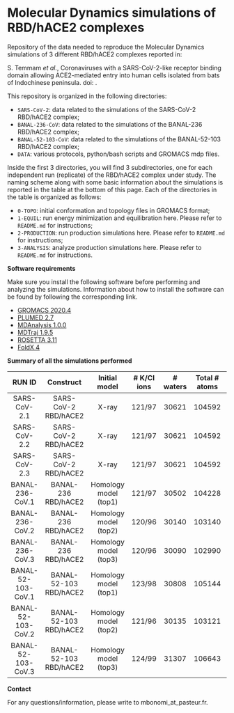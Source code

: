 # Molecular Dynamics simulations of RBD/hACE2 complexes 
Repository of the data needed to reproduce the Molecular Dynamics simulations of 3 different RBD/hACE2 complexes reported in:

S. Temmam *et al.*, Coronaviruses with a SARS-CoV-2-like receptor binding domain allowing ACE2-mediated entry into human cells isolated from bats of Indochinese peninsula. doi: .


This repository is organized in the following directories:
* `SARS-CoV-2`: data related to the simulations of the SARS-CoV-2 RBD/hACE2 complex;
* `BANAL-236-CoV`: data related to the simulations of the BANAL-236 RBD/hACE2 complex;
* `BANAL-52-103-CoV`: data related to the simulations of the BANAL-52-103 RBD/hACE2 complex;
* `DATA`: various protocols, python/bash scripts and GROMACS mdp files.

Inside the first 3 directories, you will find 3 subdirectories, one for each independent run (replicate) of the RBD/hACE2 complex
under study. The naming scheme along with some basic information about the simulations is reported in the table at the bottom of this page.
Each of the directories in the table is organized as follows:
* `0-TOPO`: initial conformation and topology files in GROMACS format;
* `1-EQUIL`: run energy minimization and equilibration here. Please refer to `README.md` for instructions;
* `2-PRODUCTION`: run production simulations here. Please refer to `README.md` for instructions; 
* `3-ANALYSIS`: analyze production simulations here. Please refer to `README.md` for instructions.

**Software requirements**

Make sure you install the following software before performing and analyzing the simulations. Information about
how to install the software can be found by following the corresponding link.  

* [GROMACS 2020.4](https://www.gromacs.org)
* [PLUMED 2.7](https://www.plumed.org)
* [MDAnalysis 1.0.0](https://www.mdanalysis.org)
* [MDTraj 1.9.5](https://www.mdtraj.org/1.9.5/index.html)
* [ROSETTA 3.11](https://www.rosettacommons.org)
* [FoldX 4](http://foldxsuite.crg.eu)

**Summary of all the simulations performed**

|   RUN ID	   |  Construct	| Initial model	| # K/Cl ions |	 # waters | Total # atoms | Production time [ns] |
| :------: |  :------:  |     :------:  | :------:    | :------:  | :------:      | :------:             |
| SARS-CoV-2.1 | SARS-CoV-2 RBD/hACE2 | X-ray | 121/97 | 30621 | 104592 | 1000 |
| SARS-CoV-2.2 | SARS-CoV-2 RBD/hACE2 | X-ray | 121/97 | 30621 | 104592 | 1000 |
| SARS-CoV-2.3 | SARS-CoV-2 RBD/hACE2 | X-ray | 121/97 | 30621 | 104592 | 1000 |
| BANAL-236-CoV.1 | BANAL-236 RBD/hACE2 | Homology model (top1) | 121/97 | 30502 | 104228 | 1000 |
| BANAL-236-CoV.2 | BANAL-236 RBD/hACE2 | Homology model (top2) | 120/96 | 30140 | 103140 | 1000 |
| BANAL-236-CoV.3 | BANAL-236 RBD/hACE2 | Homology model (top3) | 120/96 | 30090 | 102990 | 1000 |
| BANAL-52-103-CoV.1 | BANAL-52-103 RBD/hACE2 |	Homology model (top1) |	123/98	| 30808	| 105144 | 1000 |
| BANAL-52-103-CoV.2 | BANAL-52-103 RBD/hACE2 |	Homology model (top2) |	121/96	| 30135	| 103121 | 1000 |
| BANAL-52-103-CoV.3 | BANAL-52-103 RBD/hACE2 |	Homology model (top3) |	124/99	| 31307	| 106643 | 1000 |

**Contact**

For any questions/information, please write to mbonomi_at_pasteur.fr.
